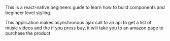 This is a react-native begineers guide to learn how to build components and begineer level styling.

This application makes asynchronous ajax call to an api to get a list of music videos and the if you press buy, it will take you to an amazon page to purchase the product
